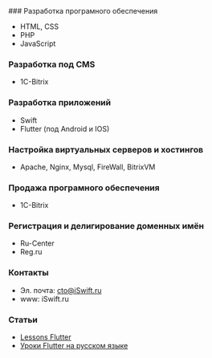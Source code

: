 <meta name="yandex-verification" content="87d952d477e63ff4" />
### Разработка програмного обеспечения

* HTML, CSS
* PHP
* JavaScript


### Разработка под CMS

* 1C-Bitrix


### Разработка приложений

* Swift
* Flutter (под Android и IOS)


### Настройка виртуальных серверов и хостингов

* Apache, Nginx, Mysql, FireWall, BitrixVM


### Продажа програмного обеспечения

* 1C-Bitrix


### Регистрация и делигирование доменных имён

* Ru-Center
* Reg.ru

### Контакты

* Эл. почта: cto@iSwift.ru
* www: iSwift.ru

### Статьи

* [Lessons Flutter](articles/en/listen)
* [Уроки Flutter на русском языке](articles/ru/listru)

<!-- Yandex.Metrika counter -->
<script type="text/javascript" >
   (function(m,e,t,r,i,k,a){m[i]=m[i]||function(){(m[i].a=m[i].a||[]).push(arguments)};
   m[i].l=1*new Date();k=e.createElement(t),a=e.getElementsByTagName(t)[0],k.async=1,k.src=r,a.parentNode.insertBefore(k,a)})
   (window, document, "script", "https://mc.yandex.ru/metrika/tag.js", "ym");

   ym(57661144, "init", {
        clickmap:true,
        trackLinks:true,
        accurateTrackBounce:true
   });
</script>
<noscript><div><img src="https://mc.yandex.ru/watch/57661144" style="position:absolute; left:-9999px;" alt="" /></div></noscript>
<!-- /Yandex.Metrika counter -->
